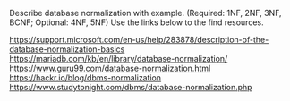 Describe database normalization with example. (Required: 1NF, 2NF, 3NF, BCNF; Optional: 4NF, 5NF)
Use the links below to the find resources.

https://support.microsoft.com/en-us/help/283878/description-of-the-database-normalization-basics
https://mariadb.com/kb/en/library/database-normalization/
https://www.guru99.com/database-normalization.html
https://hackr.io/blog/dbms-normalization
https://www.studytonight.com/dbms/database-normalization.php
